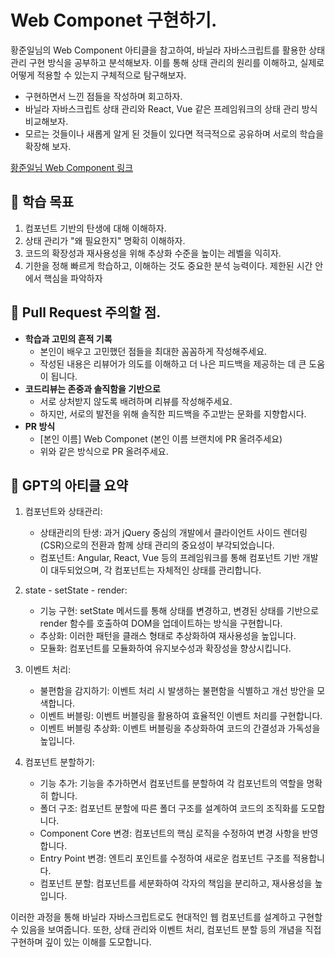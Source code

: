 # Web Componet 구현하기.

황준일님의 Web Component 아티클을 참고하여, 바닐라 자바스크립트를 활용한 상태 관리 구현 방식을 공부하고 분석해보자. 이를 통해 상태 관리의 원리를 이해하고, 실제로 어떻게 적용할 수 있는지 구체적으로 탐구해보자.

- 구현하면서 느낀 점들을 작성하며 회고하자.
- 바닐라 자바스크립트 상태 관리와 React, Vue 같은 프레임워크의 상태 관리 방식 비교해보자.
- 모르는 것들이나 새롭게 알게 된 것들이 있다면 적극적으로 공유하며 서로의 학습을 확장해 보자.

[황준일님 Web Component 링크](https://junilhwang.github.io/TIL/Javascript/Design/Vanilla-JS-Component/#_2-%E1%84%8B%E1%85%B5%E1%84%87%E1%85%A6%E1%86%AB%E1%84%90%E1%85%B3-%E1%84%87%E1%85%A5%E1%84%87%E1%85%B3%E1%86%AF%E1%84%85%E1%85%B5%E1%86%BC)

## 🚀 학습 목표

1. 컴포넌트 기반의 탄생에 대해 이해하자.
2. 상태 관리가 "왜 필요한지" 명확히 이해하자.
3. 코드의 확장성과 재사용성을 위해 추상화 수준을 높이는 레벨을 익히자.
4. 기한을 정해 빠르게 학습하고, 이해하는 것도 중요한 분석 능력이다. 제한된 시간 안에서 핵심을 파악하자

## 📝 Pull Request 주의할 점.

- **학습과 고민의 흔적 기록**
  - 본인이 배우고 고민했던 점들을 최대한 꼼꼼하게 작성해주세요.
  - 작성된 내용은 리뷰어가 의도를 이해하고 더 나은 피드백을 제공하는 데 큰 도움이 됩니다.
- **코드리뷰는 존중과 솔직함을 기반으로**
  - 서로 상처받지 않도록 배려하며 리뷰를 작성해주세요.
  - 하지만, 서로의 발전을 위해 솔직한 피드백을 주고받는 문화를 지향합시다.
- **PR 방식**
  - [본인 이름] Web Componet (본인 이름 브랜치에 PR 올려주세요)
  - 위와 같은 방식으로 PR 올려주세요.

## 🤖 GPT의 아티클 요약

1. 컴포넌트와 상태관리:

   - 상태관리의 탄생: 과거 jQuery 중심의 개발에서 클라이언트 사이드 렌더링(CSR)으로의 전환과 함께 상태 관리의 중요성이 부각되었습니다.
   - 컴포넌트: Angular, React, Vue 등의 프레임워크를 통해 컴포넌트 기반 개발이 대두되었으며, 각 컴포넌트는 자체적인 상태를 관리합니다.

2. state - setState - render:

   - 기능 구현: setState 메서드를 통해 상태를 변경하고, 변경된 상태를 기반으로 render 함수를 호출하여 DOM을 업데이트하는 방식을 구현합니다.
   - 추상화: 이러한 패턴을 클래스 형태로 추상화하여 재사용성을 높입니다.
   - 모듈화: 컴포넌트를 모듈화하여 유지보수성과 확장성을 향상시킵니다.

3. 이벤트 처리:

   - 불편함을 감지하기: 이벤트 처리 시 발생하는 불편함을 식별하고 개선 방안을 모색합니다.
   - 이벤트 버블링: 이벤트 버블링을 활용하여 효율적인 이벤트 처리를 구현합니다.
   - 이벤트 버블링 추상화: 이벤트 버블링을 추상화하여 코드의 간결성과 가독성을 높입니다.

4. 컴포넌트 분할하기:

   - 기능 추가: 기능을 추가하면서 컴포넌트를 분할하여 각 컴포넌트의 역할을 명확히 합니다.
   - 폴더 구조: 컴포넌트 분할에 따른 폴더 구조를 설계하여 코드의 조직화를 도모합니다.
   - Component Core 변경: 컴포넌트의 핵심 로직을 수정하여 변경 사항을 반영합니다.
   - Entry Point 변경: 엔트리 포인트를 수정하여 새로운 컴포넌트 구조를 적용합니다.
   - 컴포넌트 분할: 컴포넌트를 세분화하여 각자의 책임을 분리하고, 재사용성을 높입니다.

이러한 과정을 통해 바닐라 자바스크립트로도 현대적인 웹 컴포넌트를 설계하고 구현할 수 있음을 보여줍니다. 또한, 상태 관리와 이벤트 처리, 컴포넌트 분할 등의 개념을 직접 구현하며 깊이 있는 이해를 도모합니다.

